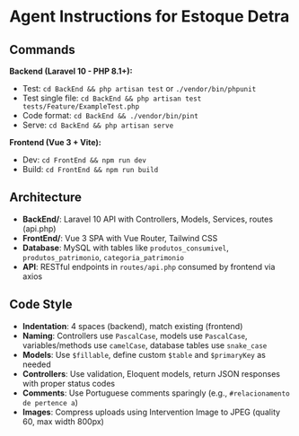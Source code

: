 # Agent Instructions for Estoque Detra

## Commands

**Backend (Laravel 10 - PHP 8.1+):**
- Test: `cd BackEnd && php artisan test` or `./vendor/bin/phpunit`
- Test single file: `cd BackEnd && php artisan test tests/Feature/ExampleTest.php`
- Code format: `cd BackEnd && ./vendor/bin/pint`
- Serve: `cd BackEnd && php artisan serve`

**Frontend (Vue 3 + Vite):**
- Dev: `cd FrontEnd && npm run dev`
- Build: `cd FrontEnd && npm run build`

## Architecture

- **BackEnd/**: Laravel 10 API with Controllers, Models, Services, routes (api.php)
- **FrontEnd/**: Vue 3 SPA with Vue Router, Tailwind CSS
- **Database**: MySQL with tables like `produtos_consumivel`, `produtos_patrimonio`, `categoria_patrimonio`
- **API**: RESTful endpoints in `routes/api.php` consumed by frontend via axios

## Code Style

- **Indentation**: 4 spaces (backend), match existing (frontend)
- **Naming**: Controllers use `PascalCase`, models use `PascalCase`, variables/methods use `camelCase`, database tables use `snake_case`
- **Models**: Use `$fillable`, define custom `$table` and `$primaryKey` as needed
- **Controllers**: Use validation, Eloquent models, return JSON responses with proper status codes
- **Comments**: Use Portuguese comments sparingly (e.g., `#relacionamento de pertence a`)
- **Images**: Compress uploads using Intervention Image to JPEG (quality 60, max width 800px)
